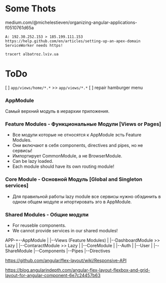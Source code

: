 # Some Thots
medium.com/@michelestieven/organizing-angular-applications-f0510761d65a

```
A: 192.30.252.153 > 185.199.111.153
https://help.github.com/en/articles/setting-up-an-apex-domain
ServiceWorker needs https!

tracert albatroz.lviv.ua
```
# ToDo
  [ ] `app/views/home/*.*` >> `app/views/*.*`
  [ ] repair hamburger menu

### AppModule
Самый верхний модуль в иерархии приложения.

### Feature Modules - Функциональные Модули [Views or Pages]
  - Все модули которые не относятся к AppModule эсть Feature Modules.
  - Они включают в себя components, directives and pipes, но не сервисы!
  - Импортирует CommonModule, а не BrowserModule.
  - Сan be lazy loaded.
  - Еach module should have its own routing module!

### Core Module - Основной Модуль [Global and Singleton services]
  - Для правильной работы lazy module все сервисы нужно обэдинить
    в одном общем модуле и ипортировать эго в AppModule.

### Shared Modules - Общие модули
  - For reuseble components.
  - We cannot provide services in our shared modules!

APP-+--AppModule
    |
    |--Views (Feature Modules)
    |  |--DashboardModule >> Lazy
    |  |--ContaractModule >> Lazy
    |
    |--CoreModule
    |  |--Auth
    |  |--User
    |
    |--ShareModule
        |--Components
        |--Pipes
        |--Directives

https://github.com/angular/flex-layout/wiki/Responsive-API

https://blog.angularindepth.com/angular-flex-layout-flexbox-and-grid-layout-for-angular-component-6e7c24457b63